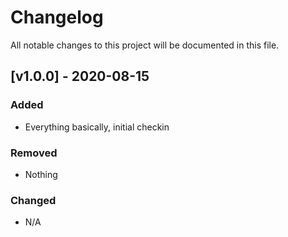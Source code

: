 Changelog
=========

All notable changes to this project will be documented in this file.

## [v1.0.0] - 2020-08-15
### Added
- Everything basically, initial checkin
### Removed
- Nothing
### Changed
- N/A